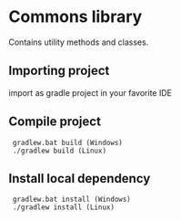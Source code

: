 # Commons library

Contains utility methods and classes.

## Importing project

import as gradle project in your favorite IDE

## Compile project 

 ```
  gradlew.bat build (Windows)
  ./gradlew build (Linux)
 ```

## Install local dependency

 ```
  gradlew.bat install (Windows)
  ./gradlew install (Linux)
 ```
